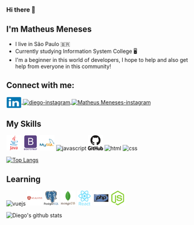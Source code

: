 ### Hi there 👋
## I'm Matheus Meneses
- I live in São Paulo :brazil:
- Currently studying Information System College :desktop_computer:
- I'm a beginner in this world of developers, I hope to help and also get help from everyone in this community!

## Connect with me:
<a href="https://https://www.linkedin.com/in/matheus-meneses-13bb73186//" target="_blank">
<img align="center" alt="Matheus-linkedin" height="30" width="40" src="https://raw.githubusercontent.com/devicons/devicon/master/icons/linkedin/linkedin-original.svg" style="max-width:100%;">
</a>
</a>
<a href="https://Menesesmatheus993@gmail.com/" target="_blank">
<img align="center" alt="diego-instagram" height="30" width="40" src="https://img-premium.flaticon.com/png/512/281/281769.png?token=exp=1622587086~hmac=2cc0d0ebc9f0a4097b624094aea33f67" style="max-width:100%;">
</a>
<a href="https://https://www.instagram.com/mmeneses_232//" target="_blank">
<img align="center" alt="Matheus Meneses-instagram" height="30" width="40" src="https://image.flaticon.com/icons/png/512/1384/1384063.png" style="max-width:90%;">
</a>

## My Skills
<img src="https://raw.githubusercontent.com/devicons/devicon/master/icons/java/java-original-wordmark.svg" alt="Java" width="40" height="40" style="max-width:100%;"></img>
<img src="https://raw.githubusercontent.com/devicons/devicon/master/icons/bootstrap/bootstrap-plain-wordmark.svg" alt="rails" width="40" height="40" style="max-width:100%;"></img>
<img src="https://raw.githubusercontent.com/devicons/devicon/master/icons/mysql/mysql-original-wordmark.svg" alt="typescript" width="40" height="40" style="max-width:100%;"></img>
<img src="https://cdn.icon-icons.com/icons2/2108/PNG/512/javascript_icon_130900.png" alt="javascript" width="40" height="40" style="max-width:100%;"></img>
<img src="https://raw.githubusercontent.com/devicons/devicon/master/icons/github/github-original-wordmark.svg" alt="github" width="40" height="40" style="max-width:100%;"></img>
<img src="https://cdn.icon-icons.com/icons2/2415/PNG/512/html_original_wordmark_logo_icon_146478.png" alt="html" width="40" height="40" style="max-width:100%;"></img>
<img src="https://cdn.icon-icons.com/icons2/2107/PNG/512/file_type_css_icon_130661.png" alt="css" width="40" height="40" style="max-width:100%;"></img>


[![Top Langs](https://github-readme-stats.vercel.app/api/top-langs/?username=matheus457&layout=compact)](https://github.com/anuraghazra/github-readme-stats)




## Learning
<img src="https://cdn.icon-icons.com/icons2/2415/PNG/512/vuejs_original_logo_icon_146304.png" alt="vuejs" width="40" height="40" style="max-width:100%;"></img>
<img src="https://raw.githubusercontent.com/devicons/devicon/master/icons/angularjs/angularjs-plain-wordmark.svg" alt="vuejs" width="40" height="40" style="max-width:100%;"></img>
<img src="https://raw.githubusercontent.com/devicons/devicon/master/icons/postgresql/postgresql-original-wordmark.svg" alt="vuejs" width="40" height="40" style="max-width:100%;"></img>
<img src="https://raw.githubusercontent.com/devicons/devicon/master/icons/mongodb/mongodb-original-wordmark.svg" alt="vuejs" width="40" height="40" style="max-width:100%;"></img>
<img src="https://raw.githubusercontent.com/devicons/devicon/master/icons/react/react-original-wordmark.svg" alt="vuejs" width="40" height="40" style="max-width:100%;"></img>
<img src="https://raw.githubusercontent.com/devicons/devicon/master/icons/php/php-original.svg" alt="vuejs" width="40" height="40" style="max-width:100%;"></img>
<img src="https://raw.githubusercontent.com/devicons/devicon/master/icons/nodejs/nodejs-plain.svg" alt="vuejs" width="40" height="40" style="max-width:100%;"></img>




![Diego's github stats](https://github-readme-stats.vercel.app/api?username=matheus457&show_icons=true&count_private=true&theme=radical)





<!--
**matheus457/matheus457** is a ✨ _special_ ✨ repository because its `README.md` (this file) appears on your GitHub profile.

Here are some ideas to get you started:

- 🔭 I’m currently working on ...
- 🌱 I’m currently learning ...
- 👯 I’m looking to collaborate on ...
- 🤔 I’m looking for help with ...
- 💬 Ask me about ...
- 📫 How to reach me: ...
- 😄 Pronouns: ...
- ⚡ Fun fact: ...
-->

